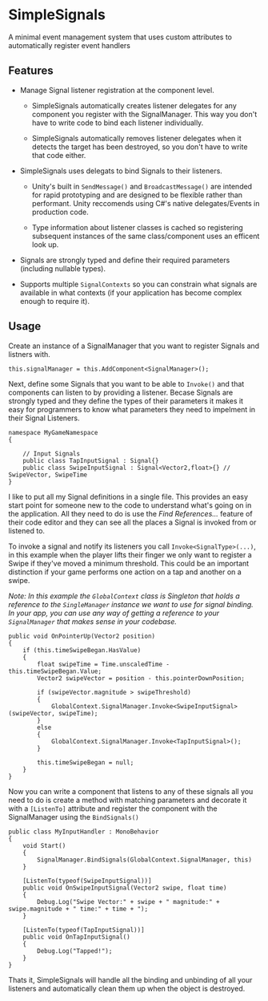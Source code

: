 # SimpleSignals
A minimal event management system that uses custom attributes to automatically register event handlers

## Features
- Manage Signal listener registration at the component level.

    - SimpleSignals automatically creates listener delegates for any component you register with the SignalManager. This way you don't have to write code to bind each listener individually.

    - SimpleSignals automatically removes listener delegates when it detects the target has been destroyed, so you don't have to write that code either.

- SimpleSignals uses delegats to bind Signals to their listeners.

    - Unity's built in `SendMessage()` and `BroadcastMessage()` are intended for rapid prototyping and are designed to be flexible rather than performant. Unity reccomends using C#'s native delegates/Events in production code.

    - Type information about listener classes is cached so registering subsequent instances of the same class/component uses an efficent look up.

- Signals are strongly typed and define their required parameters (including nullable types).
- Supports multiple `SignalContexts` so you can constrain what signals are available in what contexts (if your application has become complex enough to require it).

## Usage
Create an instance of a SignalManager that you want to register Signals and listners with. 

```
this.signalManager = this.AddComponent<SignalManager>();
```

Next, define some Signals that you want to be able to `Invoke()` and that components can listen to by providing a listener. Becase Signals are strongly typed and they define the types of their parameters it makes it easy for programmers to know what parameters they need to impelment in their Signal Listeners.

```
namespace MyGameNamespace 
{

    // Input Signals
    public class TapInputSignal : Signal{}
    public class SwipeInputSignal : Signal<Vector2,float>{} // SwipeVector, SwipeTime
}
```

I like to put all my Signal definitions in a single file. This provides an easy start point for someone new to the code to understand what's going on in the application. All they need to do is use the *Find References...* feature of their code editor and they can see all the places a Signal is invoked from or listened to.

To invoke a signal and notify its listeners you call `Invoke<SignalType>(...)`, in this example when the player lifts their finger we only want to register a Swipe if they've moved a minimum threshold. This could be an important distinction if your game performs one action on a tap and another on a swipe.

*Note: In this example the `GlobalContext` class is Singleton that holds a reference to the `SingleManager` instance we want to use for signal binding. In your app, you can use any way of getting a reference to your `SignalManager` that makes sense in your codebase.*

```
public void OnPointerUp(Vector2 position)
{
    if (this.timeSwipeBegan.HasValue)
    {
        float swipeTime = Time.unscaledTime - this.timeSwipeBegan.Value;
        Vector2 swipeVector = position - this.pointerDownPosition;

        if (swipeVector.magnitude > swipeThreshold)
        {
            GlobalContext.SignalManager.Invoke<SwipeInputSignal>(swipeVector, swipeTime);
        }
        else
        {
            GlobalContext.SignalManager.Invoke<TapInputSignal>();
        }

        this.timeSwipeBegan = null;
    }
}
```

Now you can write a component that listens to any of these signals all you need to do is create a method with matching parameters and decorate it with a `[ListenTo]` attribute and register the component with the SignalManager using the `BindSignals()`

```
public class MyInputHandler : MonoBehavior
{
    void Start()
    {
        SignalManager.BindSignals(GlobalContext.SignalManager, this)
    }

    [ListenTo(typeof(SwipeInputSignal))]
    public void OnSwipeInputSignal(Vector2 swipe, float time)
    {
        Debug.Log("Swipe Vector:" + swipe + " magnitude:" + swipe.magnitude + " time:" + time + ");
    }

    [ListenTo(typeof(TapInputSignal))]
    public void OnTapInputSignal()
    {
        Debug.Log("Tapped!");
    }
}
```

Thats it, SimpleSignals will handle all the binding and unbinding of all your listeners and automatically clean them up when the object is destroyed.
